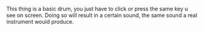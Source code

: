 This thing is a basic drum, you just have to click or press the same key u see on screen. Doing so will result in a certain sound, the same sound a real instrument would produce.
